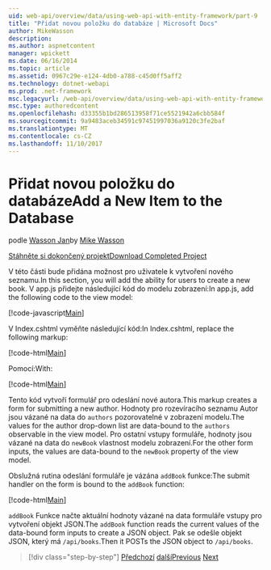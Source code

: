 ```yaml
---
uid: web-api/overview/data/using-web-api-with-entity-framework/part-9
title: "Přidat novou položku do databáze | Microsoft Docs"
author: MikeWasson
description: 
ms.author: aspnetcontent
manager: wpickett
ms.date: 06/16/2014
ms.topic: article
ms.assetid: 0967c29e-e124-4db0-a788-c45d0ff5aff2
ms.technology: dotnet-webapi
ms.prod: .net-framework
msc.legacyurl: /web-api/overview/data/using-web-api-with-entity-framework/part-9
msc.type: authoredcontent
ms.openlocfilehash: d33355b1bd286513958f71ce5521942a6cbb584f
ms.sourcegitcommit: 9a9483aceb34591c97451997036a9120c3fe2baf
ms.translationtype: MT
ms.contentlocale: cs-CZ
ms.lasthandoff: 11/10/2017
---
```

<a name="add-a-new-item-to-the-database"></a><span data-ttu-id="e4176-102">Přidat novou položku do databáze</span><span class="sxs-lookup"><span data-stu-id="e4176-102">Add a New Item to the Database</span></span>
====================
<span data-ttu-id="e4176-103">podle [Wasson Jan](https://github.com/MikeWasson)</span><span class="sxs-lookup"><span data-stu-id="e4176-103">by [Mike Wasson](https://github.com/MikeWasson)</span></span>

[<span data-ttu-id="e4176-104">Stáhněte si dokončený projekt</span><span class="sxs-lookup"><span data-stu-id="e4176-104">Download Completed Project</span></span>](https://github.com/MikeWasson/BookService)

<span data-ttu-id="e4176-105">V této části bude přidána možnost pro uživatele k vytvoření nového seznamu.</span><span class="sxs-lookup"><span data-stu-id="e4176-105">In this section, you will add the ability for users to create a new book.</span></span> <span data-ttu-id="e4176-106">V app.js přidejte následující kód do modelu zobrazení:</span><span class="sxs-lookup"><span data-stu-id="e4176-106">In app.js, add the following code to the view model:</span></span>

[!code-javascript[Main](part-9/samples/sample1.js)]

<span data-ttu-id="e4176-107">V Index.cshtml vyměňte následující kód:</span><span class="sxs-lookup"><span data-stu-id="e4176-107">In Index.cshtml, replace the following markup:</span></span>

[!code-html[Main](part-9/samples/sample2.html)]

<span data-ttu-id="e4176-108">Pomocí:</span><span class="sxs-lookup"><span data-stu-id="e4176-108">With:</span></span>

[!code-html[Main](part-9/samples/sample3.html)]

<span data-ttu-id="e4176-109">Tento kód vytvoří formulář pro odeslání nové autora.</span><span class="sxs-lookup"><span data-stu-id="e4176-109">This markup creates a form for submitting a new author.</span></span> <span data-ttu-id="e4176-110">Hodnoty pro rozevíracího seznamu Autor jsou vázané na data do `authors` pozorovatelné v zobrazení modelu.</span><span class="sxs-lookup"><span data-stu-id="e4176-110">The values for the author drop-down list are data-bound to the `authors` observable in the view model.</span></span> <span data-ttu-id="e4176-111">Pro ostatní vstupy formuláře, hodnoty jsou vázané na data do `newBook` vlastnost modelu zobrazení.</span><span class="sxs-lookup"><span data-stu-id="e4176-111">For the other form inputs, the values are data-bound to the `newBook` property of the view model.</span></span>

<span data-ttu-id="e4176-112">Obslužná rutina odeslání formuláře je vázána `addBook` funkce:</span><span class="sxs-lookup"><span data-stu-id="e4176-112">The submit handler on the form is bound to the `addBook` function:</span></span>

[!code-html[Main](part-9/samples/sample4.html)]

<span data-ttu-id="e4176-113">`addBook` Funkce načte aktuální hodnoty vázané na data formuláře vstupy pro vytvoření objekt JSON.</span><span class="sxs-lookup"><span data-stu-id="e4176-113">The `addBook` function reads the current values of the data-bound form inputs to create a JSON object.</span></span> <span data-ttu-id="e4176-114">Pak se odešle objekt JSON, který má `/api/books`.</span><span class="sxs-lookup"><span data-stu-id="e4176-114">Then it POSTs the JSON object to `/api/books`.</span></span>

>[!div class="step-by-step"]
<span data-ttu-id="e4176-115">[Předchozí](part-8.md)
[další](part-10.md)</span><span class="sxs-lookup"><span data-stu-id="e4176-115">[Previous](part-8.md)
[Next](part-10.md)</span></span>
